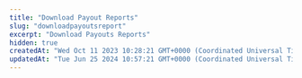 ```yaml
---
title: "Download Payout Reports"
slug: "downloadpayoutsreport"
excerpt: "Download Payouts Reports"
hidden: true
createdAt: "Wed Oct 11 2023 10:28:21 GMT+0000 (Coordinated Universal Time)"
updatedAt: "Tue Jun 25 2024 10:57:21 GMT+0000 (Coordinated Universal Time)"
---
```

